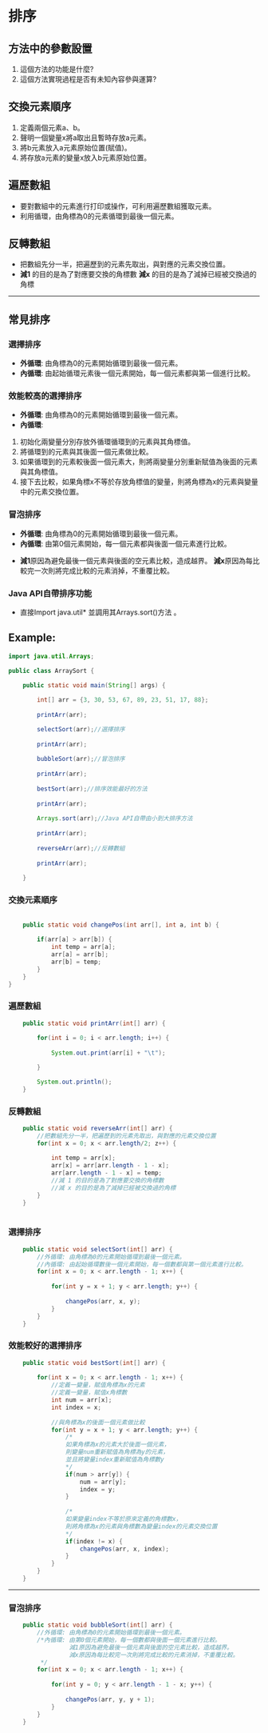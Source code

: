 # 排序
## 方法中的參數設置
1. 這個方法的功能是什麼?
2. 這個方法實現過程是否有未知內容參與運算?


## 交換元素順序
1. 定義兩個元素a、b。
2. 聲明一個變量x將a取出且暫時存放a元素。
3. 將b元素放入a元素原始位置(賦值)。
4. 將存放a元素的變量x放入b元素原始位置。

## 遍歷數組
- 要對數組中的元素進行打印或操作，可利用遍歷數組獲取元素。
- 利用循環，由角標為0的元素循環到最後一個元素。

## 反轉數組
- 把數組先分一半，把遍歷到的元素先取出，與對應的元素交換位置。
- **減1** 的目的是為了對應要交換的角標數
  **減x** 的目的是為了減掉已經被交換過的角標

---

## 常見排序

### 選擇排序  
- **外循環**: 由角標為0的元素開始循環到最後一個元素。
- **內循環**: 由起始循環元素後一個元素開始，每一個元素都與第一個進行比較。

### 效能較高的選擇排序
- **外循環**: 由角標為0的元素開始循環到最後一個元素。
- **內循環**:
1. 初始化兩變量分別存放外循環循環到的元素與其角標值。
2. 將循環到的元素與其後面一個元素做比較。
3. 如果循環到的元素較後面一個元素大，則將兩變量分別重新賦值為後面的元素與其角標值。
4. 接下去比較，如果角標x不等於存放角標值的變量，則將角標為x的元素與變量中的元素交換位置。

### 冒泡排序
- **外循環**: 由角標為0的元素開始循環到最後一個元素。
- **內循環**: 由第0個元素開始，每一個元素都與後面一個元素進行比較。
* **減1**原因為避免最後一個元素與後面的空元素比較，造成越界。
**減x**原因為每比較完一次則將完成比較的元素消掉，不重覆比較。


### Java API自帶排序功能
- 直接Import java.util* 並調用其Arrays.sort()方法 。


## Example:
  
```java
import java.util.Arrays;

public class ArraySort {

	public static void main(String[] args) {
		
		int[] arr = {3, 30, 53, 67, 89, 23, 51, 17, 88};
		
		printArr(arr);

		selectSort(arr);//選擇排序
		
		printArr(arr);
		
		bubbleSort(arr);//冒泡排序
		
		printArr(arr);
		
		bestSort(arr);//排序效能最好的方法
		
		printArr(arr);
		
		Arrays.sort(arr);//Java API自帶由小到大排序方法
		
		printArr(arr);
		
		reverseArr(arr);//反轉數組
		
		printArr(arr);
		
	}
```
### 交換元素順序
```java
	
	public static void changePos(int arr[], int a, int b) {
		
		if(arr[a] > arr[b]) {
			int temp = arr[a];
			arr[a] = arr[b];
			arr[b] = temp;
		}
	}
}
```
### 遍歷數組
```java
	public static void printArr(int[] arr) {
		
		for(int i = 0; i < arr.length; i++) {
			
			System.out.print(arr[i] + "\t");

		}

		System.out.println();
	}
```
### 反轉數組
```java
	public static void reverseArr(int[] arr) {
		//把數組先分一半，把遍歷到的元素先取出，與對應的元素交換位置
		for(int x = 0; x < arr.length/2; z++) {
			
			int temp = arr[x];
			arr[x] = arr[arr.length - 1 - x];
			arr[arr.length - 1 - x] = temp;
			//減 1 的目的是為了對應要交換的角標數
			//減 x 的目的是為了減掉已經被交換過的角標
		}
	}
	
```
### 選擇排序
```java	
	public static void selectSort(int[] arr) {
		//外循環: 由角標為0的元素開始循環到最後一個元素。
		//內循環: 由起始循環數後一個元素開始，每一個數都與第一個元素進行比較。
		for(int x = 0; x < arr.length - 1; x++) {
			
			for(int y = x + 1; y < arr.length; y++) {
				
				changePos(arr, x, y);
			}
		}
	}
```	
### 效能較好的選擇排序
```java
	public static void bestSort(int[] arr) {
		
		for(int x = 0; x < arr.length - 1; x++) {
            //定義一變量，賦值角標為x的元素
            //定義一變量，賦值x角標數
			int num = arr[x];
			int index = x;
			
			//與角標為x的後面一個元素做比較
			for(int y = x + 1; y < arr.length; y++) {
				/*
				如果角標為x的元素大於後面一個元素，
				則變量num重新賦值為角標為y的元素，
				並且將變量index重新賦值為角標數y
				*/
				if(num > arr[y]) {
					num = arr[y];
					index = y;
				}
				
				/*
				如果變量index不等於原來定義的角標數x，
				則將角標為x的元素與角標數為變量index的元素交換位置
				*/
				if(index != x) {
					changePos(arr, x, index);
				}
			}
		}
	}
```
---
### 冒泡排序
```java
	public static void bubbleSort(int[] arr) {
		//外循環: 由角標為0的元素開始循環到最後一個元素。
		/*內循環: 由第0個元素開始，每一個數都與後面一個元素進行比較。
		         減1原因為避免最後一個元素與後面的空元素比較，造成越界。
		 		 減x原因為每比較完一次則將完成比較的元素消掉，不重覆比較。
		 */
		for(int x = 0; x < arr.length - 1; x++) {
			
			for(int y = 0; y < arr.length - 1 - x; y++) {
				
				changePos(arr, y, y + 1);
			}
		}
	}
```
